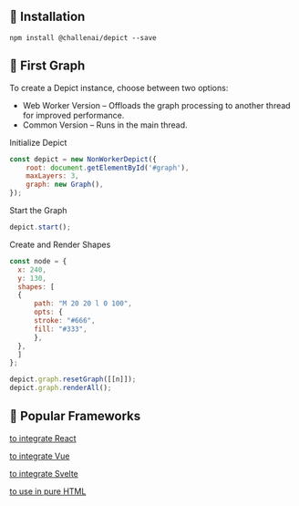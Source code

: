 ## 🚀 Installation

`npm install @challenai/depict --save`

## 🎨 First Graph

To create a Depict instance, choose between two options:

- Web Worker Version – Offloads the graph processing to another thread for improved performance.
- Common Version – Runs in the main thread.

Initialize Depict
```js
const depict = new NonWorkerDepict({
    root: document.getElementById('#graph'),
    maxLayers: 3,
    graph: new Graph(),
});
```

Start the Graph
```js
depict.start();
```

Create and Render Shapes
```js
const node = {
  x: 240,
  y: 130,
  shapes: [
  {
      path: "M 20 20 l 0 100",
      opts: {
      stroke: "#666",
      fill: "#333",
      },
  },
  ]
};

depict.graph.resetGraph([[n]]);
depict.graph.renderAll();
```

## 🔗 Popular Frameworks

[to integrate React](/intergration/react)

[to integrate Vue](/intergration/vue)

[to integrate Svelte](/intergration/svelte)

[to use in pure HTML](/intergration/vanilla)